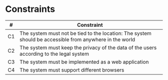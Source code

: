 # Constraints

| #    | Constraint                                                   |
| ---- | ------------------------------------------------------------ |
| C1   | The system must not be tied to the location: The system should be accessible from anywhere in the world |
| C2   | The system must keep the privacy of the data of the users according to the legal system |
| C3   | The system must be implemented as a web application          |
| C4   | The system must support different browsers                   |

